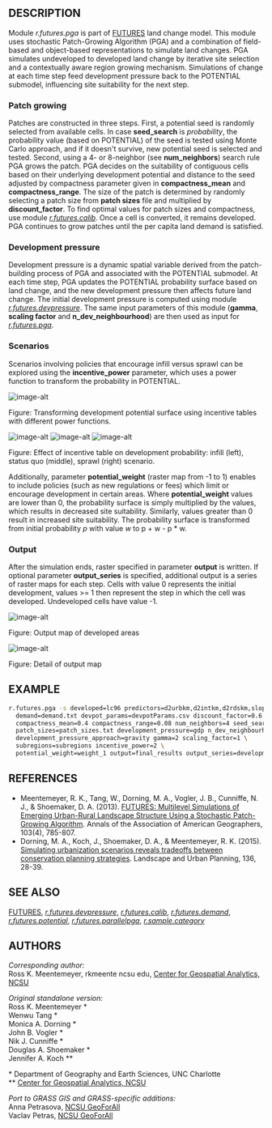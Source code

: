 ## DESCRIPTION

Module *r.futures.pga* is part of [FUTURES](r.futures.md) land change
model. This module uses stochastic Patch-Growing Algorithm (PGA) and a
combination of field-based and object-based representations to simulate
land changes. PGA simulates undeveloped to developed land change by
iterative site selection and a contextually aware region growing
mechanism. Simulations of change at each time step feed development
pressure back to the POTENTIAL submodel, influencing site suitability
for the next step.

### Patch growing

Patches are constructed in three steps. First, a potential seed is
randomly selected from available cells. In case **seed\_search** is
*probability*, the probability value (based on POTENTIAL) of the seed is
tested using Monte Carlo approach, and if it doesn't survive, new
potential seed is selected and tested. Second, using a 4- or 8-neighbor
(see **num\_neighbors**) search rule PGA grows the patch. PGA decides on
the suitability of contiguous cells based on their underlying
development potential and distance to the seed adjusted by compactness
parameter given in **compactness\_mean** and **compactness\_range**. The
size of the patch is determined by randomly selecting a patch size from
**patch sizes** file and multiplied by **discount\_factor**. To find
optimal values for patch sizes and compactness, use module
*[r.futures.calib](r.futures.calib.md)*. Once a cell is converted, it
remains developed. PGA continues to grow patches until the per capita
land demand is satisfied.

### Development pressure

Development pressure is a dynamic spatial variable derived from the
patch-building process of PGA and associated with the POTENTIAL
submodel. At each time step, PGA updates the POTENTIAL probability
surface based on land change, and the new development pressure then
affects future land change. The initial development pressure is computed
using module *[r.futures.devpressure](r.futures.devpressure.md)*. The
same input parameters of this module (**gamma**, **scaling factor** and
**n\_dev\_neighbourhood**) are then used as input for
*[r.futures.pga](r.futures.pga.md)*.

### Scenarios

Scenarios involving policies that encourage infill versus sprawl can be
explored using the **incentive\_power** parameter, which uses a power
function to transform the probability in POTENTIAL.

![image-alt](incentive.png)

Figure: Transforming development potential surface using incentive
tables with different power functions.

![image-alt](r_futures_scenario_infill.png)
![image-alt](r_futures_scenario_status_quo.png)
![image-alt](r_futures_scenario_sprawl.png)

Figure: Effect of incentive table on development probability: infill
(left), status quo (middle), sprawl (right) scenario.

Additionally, parameter **potential\_weight** (raster map from -1 to 1)
enables to include policies (such as new regulations or fees) which
limit or encourage development in certain areas. Where
**potential\_weight** values are lower than 0, the probability surface
is simply multiplied by the values, which results in decreased site
suitability. Similarly, values greater than 0 result in increased site
suitability. The probability surface is transformed from initial
probability *p* with value *w* to p + w - p \* w.

### Output

After the simulation ends, raster specified in parameter **output** is
written. If optional parameter **output\_series** is specified,
additional output is a series of raster maps for each step. Cells with
value 0 represents the initial development, values \>= 1 then represent
the step in which the cell was developed. Undeveloped cells have value
-1.

![image-alt](r_futures.png)

Figure: Output map of developed areas

![image-alt](r_futures_detail.png)

Figure: Detail of output map

## EXAMPLE

```sh
r.futures.pga -s developed=lc96 predictors=d2urbkm,d2intkm,d2rdskm,slope \
  demand=demand.txt devpot_params=devpotParams.csv discount_factor=0.6 \
  compactness_mean=0.4 compactness_range=0.08 num_neighbors=4 seed_search=probability \
  patch_sizes=patch_sizes.txt development_pressure=gdp n_dev_neighbourhood=10 \
  development_pressure_approach=gravity gamma=2 scaling_factor=1 \
  subregions=subregions incentive_power=2 \
  potential_weight=weight_1 output=final_results output_series=development
```

## REFERENCES

- Meentemeyer, R. K., Tang, W., Dorning, M. A., Vogler, J. B.,
    Cunniffe, N. J., & Shoemaker, D. A. (2013). [FUTURES: Multilevel
    Simulations of Emerging Urban-Rural Landscape Structure Using a
    Stochastic Patch-Growing
    Algorithm](https://doi.org/10.1080/00045608.2012.707591). Annals of
    the Association of American Geographers, 103(4), 785-807.
- Dorning, M. A., Koch, J., Shoemaker, D. A., & Meentemeyer, R. K.
    (2015). [Simulating urbanization scenarios reveals tradeoffs between
    conservation planning
    strategies](https://doi.org/10.1016/j.landurbplan.2014.11.011).
    Landscape and Urban Planning, 136, 28-39.

## SEE ALSO

[FUTURES](r.futures.md),
*[r.futures.devpressure](r.futures.devpressure.md)*,
*[r.futures.calib](r.futures.calib.md)*,
*[r.futures.demand](r.futures.demand.md)*,
*[r.futures.potential](r.futures.potential.md)*,
*[r.futures.parallelpga](r.futures.parallelpga.md)*,
*[r.sample.category](r.sample.category.md)*

## AUTHORS

*Corresponding author:*  
Ross K. Meentemeyer, rkmeente ncsu edu, [Center for Geospatial
Analytics, NCSU](https://geospatial.ncsu.edu/)

*Original standalone version:*  
Ross K. Meentemeyer \*  
Wenwu Tang \*  
Monica A. Dorning \*  
John B. Vogler \*  
Nik J. Cunniffe \*  
Douglas A. Shoemaker \*  
Jennifer A. Koch \*\*  
  
\* Department of Geography and Earth Sciences, UNC Charlotte  
\*\* [Center for Geospatial Analytics,
NCSU](https://geospatial.ncsu.edu/)  

*Port to GRASS GIS and GRASS-specific additions:*  
Anna Petrasova, [NCSU
GeoForAll](https://geospatial.ncsu.edu/geoforall/)  
Vaclav Petras, [NCSU
GeoForAll](https://geospatial.ncsu.edu/geoforall/)

